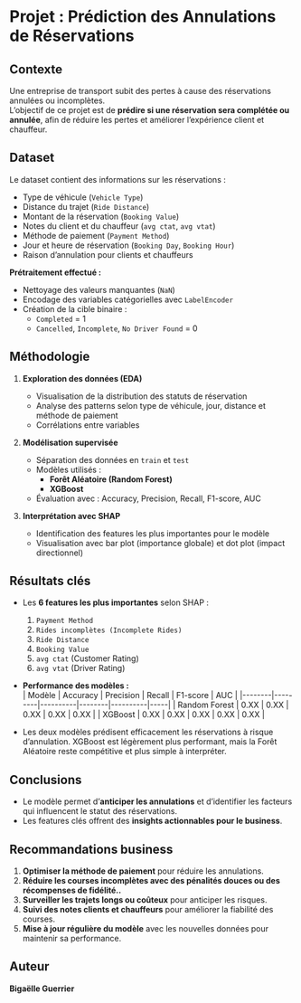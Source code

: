 # Projet : Prédiction des Annulations de Réservations

## Contexte
Une entreprise de transport subit des pertes à cause des réservations annulées ou incomplètes.  
L’objectif de ce projet est de **prédire si une réservation sera complétée ou annulée**, afin de réduire les pertes et améliorer l’expérience client et chauffeur.



## Dataset
Le dataset contient des informations sur les réservations :  
- Type de véhicule (`Vehicle Type`)  
- Distance du trajet (`Ride Distance`)  
- Montant de la réservation (`Booking Value`)  
- Notes du client et du chauffeur (`avg ctat`, `avg vtat`)  
- Méthode de paiement (`Payment Method`)  
- Jour et heure de réservation (`Booking Day`, `Booking Hour`)  
- Raison d’annulation pour clients et chauffeurs  

**Prétraitement effectué :**  
- Nettoyage des valeurs manquantes (`NaN`)  
- Encodage des variables catégorielles avec `LabelEncoder`  
- Création de la cible binaire :  
  - `Completed` = 1  
  - `Cancelled`, `Incomplete`, `No Driver Found` = 0  


## Méthodologie

1. **Exploration des données (EDA)**  
   - Visualisation de la distribution des statuts de réservation  
   - Analyse des patterns selon type de véhicule, jour, distance et méthode de paiement  
   - Corrélations entre variables  

2. **Modélisation supervisée**  
   - Séparation des données en `train` et `test`  
   - Modèles utilisés :  
     - **Forêt Aléatoire (Random Forest)**  
     - **XGBoost**  
   - Évaluation avec : Accuracy, Precision, Recall, F1-score, AUC  

3. **Interprétation avec SHAP**  
   - Identification des features les plus importantes pour le modèle  
   - Visualisation avec bar plot (importance globale) et dot plot (impact directionnel)  


## Résultats clés

- Les **6 features les plus importantes** selon SHAP :  
  1. `Payment Method`  
  2. `Rides incomplètes (Incomplete Rides)`  
  3. `Ride Distance`  
  4. `Booking Value`  
  5. `avg ctat` (Customer Rating)  
  6. `avg vtat` (Driver Rating)  

- **Performance des modèles :**  
  | Modèle | Accuracy | Precision | Recall | F1-score | AUC |
  |--------|---------|----------|--------|----------|-----|
  | Random Forest | 0.XX | 0.XX | 0.XX | 0.XX | 0.XX |
  | XGBoost | 0.XX | 0.XX | 0.XX | 0.XX | 0.XX |

- Les deux modèles prédisent efficacement les réservations à risque d’annulation. XGBoost est légèrement plus performant, mais la Forêt Aléatoire reste compétitive et plus simple à interpréter.


## Conclusions

- Le modèle permet d’**anticiper les annulations** et d’identifier les facteurs qui influencent le statut des réservations.  
- Les features clés offrent des **insights actionnables pour le business**.  


## Recommandations business

1. **Optimiser la méthode de paiement** pour réduire les annulations.  
2. **Réduire les courses incomplètes avec des pénalités douces ou des récompenses de fidélité..**  
3. **Surveiller les trajets longs ou coûteux** pour anticiper les risques.  
4. **Suivi des notes clients et chauffeurs** pour améliorer la fiabilité des courses.  
5. **Mise à jour régulière du modèle** avec les nouvelles données pour maintenir sa performance.

## Auteur
**Bigaëlle Guerrier**  


